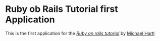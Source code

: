 # Ruby ob Rails Tutorial first Application

This is the first application for the [*Ruby on rails tutorial*](
http://railstutorial.org) by [Michael Hartl](http://michaelhartl.com/)